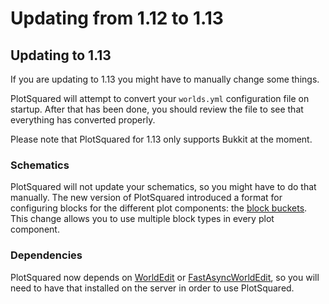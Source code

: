 # Updating from 1.12 to 1.13

## Updating to 1.13

If you are updating to 1.13 you might have to manually change some things.

PlotSquared will attempt to convert your `worlds.yml` configuration file on startup. After that has been done, you should review the file to see that everything has converted properly.

Please note that PlotSquared for 1.13 only supports Bukkit at the moment.

### Schematics

PlotSquared will not update your schematics, so you might have to do that manually.
The new version of PlotSquared introduced a format for configuring blocks for the different plot components: the [block buckets](../block-bucket.md). This
change allows you to use multiple block types in every plot component.

### Dependencies

PlotSquared now depends on [WorldEdit](https://dev.bukkit.org/projects/worldedit/files) or [FastAsyncWorldEdit](https://www.spigotmc.org/resources/fast-async-worldedit.13932), so you will need to have that installed on the server in order to use PlotSquared.
